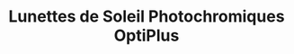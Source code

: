---
title: "Lunettes de Soleil Photochromiques OptiPlus"
description: "Lunettes Intelligentes Adaptatives"

main:
  id: 2
  content: |
    Découvrez les Lunettes de Soleil Photochromiques OptiPlus – une révolution en matière de lunetterie qui s'adapte à votre environnement. Ces lunettes innovantes intègrent une technologie photosensible avancée qui ajuste automatiquement la teinte des verres en fonction de l'exposition aux UV, offrant une vision et une protection optimales dans toutes les conditions d'éclairage.
  imgCard: "@/images/product-image-2.avif"
  imgMain: "@/images/product-image-main-2.avif"
  imgAlt: "Maquette de lunettes photochromiques montrant la transition des verres"

tabs:
  - id: "tabs-with-card-item-1"
    dataTab: "#tabs-with-card-1"
    title: "Description"
  - id: "tabs-with-card-item-2"
    dataTab: "#tabs-with-card-2"
    title: "Spécifications"
  - id: "tabs-with-card-item-3"
    dataTab: "#tabs-with-card-3"
    title: "Plans"

longDescription:
  title: "Technologie Adaptative Intelligente"
  subTitle: |
    Les Lunettes de Soleil Photochromiques OptiPlus passent harmonieusement du clair au foncé selon l'intensité des UV. Parfaites pour les environnements dynamiques, ces lunettes éliminent le besoin d'alterner entre lunettes classiques et lunettes de soleil tout au long de la journée.
  btnTitle: "Contactez les ventes pour en savoir plus"
  btnURL: "#"

descriptionList:
  - title: "Teinte Adaptative"
    subTitle: "Les molécules photochromiques avancées réagissent instantanément aux UV, ajustant automatiquement l'obscurcissement des verres pour une visibilité optimale en toute condition."
  - title: "Réponse Rapide"
    subTitle: "La technologie de transition rapide assure une adaptation instantanée aux changements de luminosité, offrant un confort et une protection continus."
  - title: "Polyvalence Quotidienne"
    subTitle: "Parfaites pour une utilisation en intérieur comme en extérieur, éliminant le besoin de changer de lunettes."

specificationsLeft:
  - title: "Technologie des Verres"
    subTitle: "Composés photochromiques de pointe intégrés dans des verres optiques de haute qualité."
  - title: "Temps de Transition"
    subTitle: "S'assombrit en 30 secondes, s'éclaircit en moins de 2 minutes pour une adaptation rapide à la lumière."
  - title: "Niveau de Protection"
    subTitle: "Protection UV 100% dans les états clair et foncé, avec transmission variable de la lumière visible."
  - title: "Durabilité"
    subTitle: "Technologie photochromique stable en température maintenant une performance constante dans diverses conditions météorologiques."

tableData:
  - feature: ["Spécification", "Valeur"]
    description:
      - ["Matériau des Verres", "Polymère Photochromique"]
      - ["Transmission Lumineuse", "85% (Clair) à 15% (Foncé)"]
      - ["Protection UV", "100% (UV400)"]
      - ["Plage de Température", "-10°C à 40°C"]
      - ["Contenu du Package", "Lunettes, Étui Protecteur, Kit de Nettoyage"]

blueprints:
  first: "@/images/blueprint-1.avif"
  second: "@/images/blueprint-2.avif"
---